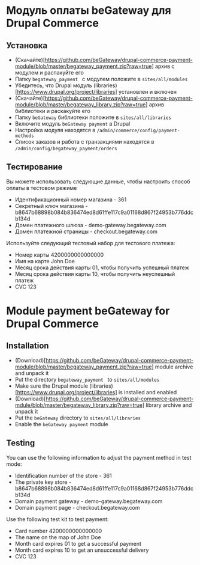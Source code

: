 # Модуль оплаты beGateway для Drupal Commerce

## Установка

  * (Скачайте)[https://github.com/beGateway/drupal-commerce-payment-module/blob/master/begateway_payment.zip?raw=true] архив с модулем и распакуйте его
  * Папку `begateway_payment ` с модулем положите в `sites/all/modules`
  * Убедитесь, что Drupal модуль (libraries)[https://www.drupal.org/project/libraries] установлен и включен
  * (Скачайте)[https://github.com/beGateway/drupal-commerce-payment-module/blob/master/begateway_library.zip?raw=true] архив библиотеки и раскакуйте его
  * Папку `beGateway` библиотеки положите в `sites/all/libraries`
  * Включите модуль `beGateway payment` в Drupal
  * Настройка модуля находятся в `/admin/commerce/config/payment-methods`
  * Список заказов и работа c транзакциями находятся в `/admin/config/begateway_payment/orders`


## Тестирование

Вы можете использовать следующие данные, чтобы настроить способ оплаты в тестовом режиме

  * Идентификационный номер магазина - 361
  * Секретный ключ магазина - b8647b68898b084b836474ed8d61ffe117c9a01168d867f24953b776ddcb134d
  * Домен платежного шлюза - demo-gateway.begateway.com
  * Домен платежной страницы - checkout.begateway.com

Используйте следующий тестовый набор для тестового платежа:

  * Номер карты 4200000000000000
  * Имя на карте John Doe
  * Месяц срока действия карты 01, чтобы получить успешный платеж
  * Месяц срока действия карты 10, чтобы получить неуспешный платеж
  * CVC 123

# Module payment beGateway for Drupal Commerce

## Installation

  * (Download)[https://github.com/beGateway/drupal-commerce-payment-module/blob/master/begateway_payment.zip?raw=true] module archive and unpack it
  * Put the directory `begateway_payment ` to `sites/all/modules`
  * Make sure the Drupal module (libraries)[https://www.drupal.org/project/libraries] is installed and enabled
  * (Download)[https://github.com/beGateway/drupal-commerce-payment-mdule/blob/master/begateway_library.zip?raw=true] library archive and unpack it
  * Put the `beGateway` directory to `sites/all/libraries`
  * Enable the `beGateway payment` module

## Testing

You can use the following information to adjust the payment method in test mode:

  * Identification number of the store - 361
  * The private key store - b8647b68898b084b836474ed8d61ffe117c9a01168d867f24953b776ddcb134d
  * Domain payment gateway - demo-gateway.begateway.com
  * Domain payment page - checkout.begateway.com

Use the following test kit to test payment:

  * Card number 4200000000000000
  * The name on the map of John Doe
  * Month card expires 01 to get a successful payment
  * Month card expires 10 to get an unsuccessful delivery
  * CVC 123
